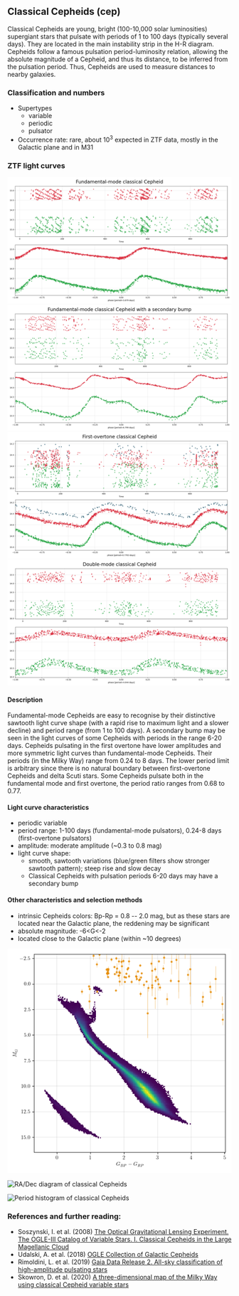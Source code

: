 ## Classical Cepheids (cep)
Classical Cepheids are young, bright (100-10,000 solar luminosities) supergiant stars that pulsate with periods of 1 to 100 days (typically several days). They are located in the main instability strip in the H-R diagram. Cepheids follow a famous pulsation period-luminosity relation, allowing the absolute magnitude of a Cepheid, and thus its distance, to be inferred from the pulsation period. Thus, Cepheids are used to measure distances to nearby galaxies.

### Classification and numbers
- Supertypes
  - variable
  - periodic
  - pulsator
- Occurrence rate: rare, about 10<sup>3</sup> expected in ZTF data, mostly in the Galactic plane and in M31


### ZTF light curves
![ZTF cepheids](data/cepheid_F.png)
![ZTF cepheids](data/cepheid_F_1.png)
![ZTF cepheids](data/cepheid_1O.png)
![ZTF cepheids](data/cepheid_F1O.png)

#### Description
Fundamental-mode Cepheids are easy to recognise by their distinctive sawtooth light curve shape (with a rapid rise to maximum light and a slower decline) and period range (from 1 to 100 days). A secondary bump may be seen in the light curves of some Cepheids with periods in the range 6-20 days. Cepheids pulsating in the first overtone have lower amplitudes and more symmetric light curves than fundamental-mode Cepheids. Their periods (in the Milky Way) range from 0.24 to 8 days. The lower period limit is arbitrary since there is no natural boundary between first-overtone Cepheids and delta Scuti stars. Some Cepheids pulsate both in the fundamental mode and first overtone, the period ratio ranges from 0.68 to 0.77.

#### Light curve characteristics
- periodic variable
- period range: 1-100 days (fundamental-mode pulsators), 0.24-8 days (first-overtone pulsators)
- amplitude: moderate amplitude (~0.3 to 0.8 mag)
- light curve shape:
    - smooth, sawtooth variations (blue/green filters show stronger sawtooth pattern); steep rise and slow decay
    - Classical Cepheids with pulsation periods 6-20 days may have a secondary bump

#### Other characteristics and selection methods
- intrinsic Cepheids colors: Bp-Rp = 0.8 -- 2.0 mag, but as these stars are located near the Galactic plane, the reddening may be significant
- absolute magnitude: -6<G<-2
- located close to the Galactic plane (within ~10 degrees)

![HR diagram of classical Cepheids](data/hr__cepheid.png)

![RA/Dec diagram of classical Cepheids](data/radec__cepheid.png)

![Period histogram of classical Cepheids](data/period__cepheid.png)

### References and further reading:
- Soszynski, I. et al. (2008) <a href="https://ui.adsabs.harvard.edu/abs/2008AcA....58..163S/abstract">The Optical Gravitational Lensing Experiment. The OGLE-III Catalog of Variable Stars. I. Classical Cepheids in the Large Magellanic Cloud</a>
- Udalski, A. et al. (2018) <a href="https://ui.adsabs.harvard.edu/abs/2018AcA....68..315U/abstract">OGLE Collection of Galactic Cepheids</a>
- Rimoldini, L. et al. (2019) <a href="https://ui.adsabs.harvard.edu/abs/2019A%26A...625A..97R/abstract">Gaia Data Release 2. All-sky classification of high-amplitude pulsating stars</a>
- Skowron, D. et al. (2020) <a href="https://ui.adsabs.harvard.edu/abs/2019Sci...365..478S/abstract">A three-dimensional map of the Milky Way using classical Cepheid variable stars</a>
